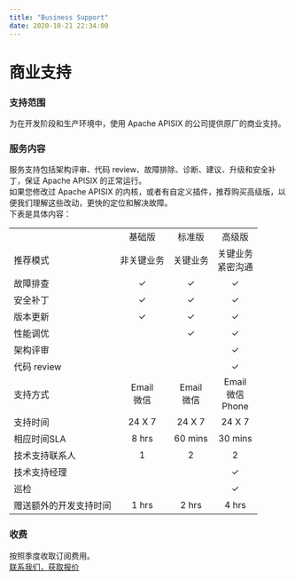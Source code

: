 ```yaml
---
title: "Business Support"
date: 2020-10-21 22:34:00
---
```

# 商业支持  

### 支持范围
为在开发阶段和生产环境中，使用 Apache APISIX 的公司提供原厂的商业支持。  

### 服务内容
服务支持包括架构评审、代码 review、故障排除、诊断、建议、升级和安全补丁，保证 Apache APISIX 的正常运行。  
如果您修改过 Apache APISIX 的内核，或者有自定义插件，推荐购买高级版，以便我们理解这些改动，更快的定位和解决故障。  
下表是具体内容：  

|       |       |        |        |
| :-----| :----: | :----: | :----: |
|       | 基础版 | 标准版 | 高级版 |
| 推荐模式 | 非关键业务 | 关键业务 | 关键业务</br>紧密沟通  |
| 故障排查 | ✓ | ✓ | ✓ |
| 安全补丁 | ✓ | ✓ | ✓ |
| 版本更新 | ✓ | ✓ | ✓ |
| 性能调优 |   | ✓ | ✓ |
| 架构评审 |   |   | ✓ |
| 代码 review |   |   | ✓ |
| 支持方式 | Email</br>微信 | Email</br>微信 | Email</br>微信</br>Phone |
| 支持时间 | 24 X 7 | 24 X 7 | 24 X 7 |
| 相应时间SLA | 8 hrs | 60 mins | 30 mins |
| 技术支持联系人 | 1 | 2 | 2 |
| 技术支持经理 |   |   | ✓ |
| 巡检 |   |   | 	✓ |
| 赠送额外的开发支持时间 | 1 hrs | 2 hrs | 4 hrs |  

### 收费  
按照季度收取订阅费用。  
[联系我们，获取报价](http://www3.apiseven.com/support-for-business-form/)
